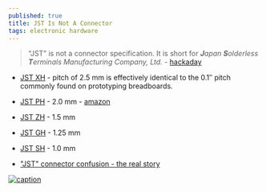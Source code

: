 ```yaml
---
published: true
title: JST Is Not A Connector
tags: electronic hardware
---
```

> “JST” is not a connector specification. It is short for _**J**apan **S**olderless **T**erminals Manufacturing Company, Ltd._ - [hackaday](https://hackaday.com/2017/12/27/jst-is-not-a-connector/)

- [JST XH](https://www.jst-mfg.com/product/detail_e.php?series=277) - pitch of 2.5 mm is effectively identical to the 0.1″ pitch commonly found on prototyping breadboards.
- [JST PH](https://www.jst-mfg.com/product/detail_e.php?series=199) - 2.0 mm - [amazon](https://www.amazon.fr/gp/product/B07449V33P/ref=ppx_yo_dt_b_asin_title_o01_s00?ie=UTF8&psc=1)
- [JST ZH](https://www.jst-mfg.com/product/detail_e.php?series=287) - 1.5 mm
- [JST GH](https://www.jst-mfg.com/product/detail_e.php?series=105) - 1.25 mm
- [JST SH](https://www.jst-mfg.com/product/detail_e.php?series=231) - 1.0 mm


- ["JST" connector confusion - the real story](https://www.rcgroups.com/forums/showthread.php?1493712-JST-connector-confusion-the-real-story)

[![caption](https://static.rcgroups.net/forums/attachments/6/9/1/2/6/a4299116-115-4%20JST%20%20Plugs.jpg)](https://www.rcgroups.com/forums/showthread.php?1493712-JST-connector-confusion-the-real-story)

